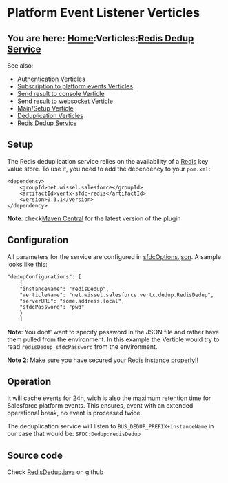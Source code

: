 # Platform Event Listener Verticles

## You are here: [Home](/index.md):Verticles:[Redis Dedup Service](redis.md)

See also:

- [Authentication Verticles](auth.md)
- [Subscription to platform events Verticles](platform.md)
- [Send result to console Verticle](console.md)
- [Send result to websocket Verticle](websocket.md)
- [Main/Setup Verticle](main.md)
- [Deduplication Verticles](dedup.md)
- [Redis Dedup Service](redis.md)

## Setup

The Redis deduplication service relies on the availability of a [Redis](https://redis.io/) key value store.
To use it, you need to add the dependency to your `pom.xml`:

```
<dependency>
	<groupId>net.wissel.salesforce</groupId>
	<artifactId>vertx-sfdc-redis</artifactId>
	<version>0.3.1</version>
</dependency>
```

**Note**: check[Maven Central](https://search.maven.org/#search%7Cga%7C1%7Cg%3A%22net.wissel.salesforce%22) for the latest version of the plugin

## Configuration

All parameters for the service are configured in [sfdcOptions.json](/configure.md). A sample looks like this:

```
"dedupConfigurations": [
    {
    "instanceName": "redisDedup",
    "verticleName": "net.wissel.salesforce.vertx.dedup.RedisDedup",
    "serverURL": "some.address.local",
    "sfdcPassword": "pwd"
    }
    ]
```

**Note**: You dont' want to specify password in the JSON file and rather have them pulled from the environment.
In this example the Verticle would try to read `redisDedup_sfdcPassword` from the environment.

**Note 2**: Make sure you have secured your Redis instance properly!!


## Operation
It will cache events for 24h, wich is also the maximum retention time for Salesforce platform events.
This ensures, event with an extended operational break, no event is processed twice.

The deduplication service will listen to `BUS_DEDUP_PREFIX+instanceName` in our case that would be:
`SFDC:Dedup:redisDedup`

## Source code

Check [RedisDedup.java](https://github.com/Stwissel/vertx-sfdc-platformevents/blob/master/vertx-sfdc-redis/src/main/java/net/wissel/salesforce/vertx/dedup/RedisDedup.java) on github
